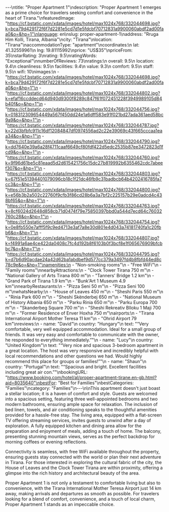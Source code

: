 ---\ntitle: "Proper Apartment 1"\ndescription: "Proper Apartment 1 emerges as a prime choice for travelers seeking comfort and convenience in the heart of Tirana."\nfeaturedImage: "https://cf.bstatic.com/xdata/images/hotel/max1024x768/332044698.jpg?k=bca79d429172f6f7d2281e5cd7d1e5fdcbf70712831a9900060abdf2ad00faa0&o=&hp=1"\nlanguage: en\nslug: proper-apartment-1\naddress: "Rruga Him Kolli, Tirana, Albania"\ncity: "Tirana"\nlocation: "Tirana"\naccommodationType: "apartment"\ncoordinates:\n  lat: 41.32559961\n  lng: 19.81115992\nprice: "US$35"\npriceFrom: 35\nstarRating: 3\nrating: 9.5\nratingWords: "Exceptional"\nnumberOfReviews: 73\nratings:\n  overall: 9.5\n  location: 9.4\n  cleanliness: 9.5\n  facilities: 9.4\n  value: 9.3\n  comfort: 9.5\n  staff: 9.5\n  wifi: 10\nimages:\n  - "https://cf.bstatic.com/xdata/images/hotel/max1024x768/332044698.jpg?k=bca79d429172f6f7d2281e5cd7d1e5fdcbf70712831a9900060abdf2ad00faa0&o=&hp=1"\n  - "https://cf.bstatic.com/xdata/images/hotel/max1024x768/332044802.jpg?k=efaf16ccddecd64d940d9300f8289c847f61f072451228f3949989105d84b40f&o=&hp=1"\n  - "https://cf.bstatic.com/xdata/images/hotel/max1024x768/332044756.jpg?k=018312309654449a567f450dd24e1a6dff583e91f021bd27ada361aed58bc9a9&o=&hp=1"\n  - "https://cf.bstatic.com/xdata/images/hotel/max1024x768/332044787.jpg?k=22d3bfbfc911c16df12084847df0974556ad2c22e39069c43f665cccaa1eaa34&o=&hp=1"\n  - "https://cf.bstatic.com/xdata/images/hotel/max1024x768/332044790.jpg?k=dd7640e39a6a28f4711caaf6649cf80fdf422d5edc2535b87ee3472823d1fcd9&o=&hp=1"\n  - "https://cf.bstatic.com/xdata/images/hotel/max1024x768/332044760.jpg?k=9f96d61be5c81eaad5d2d615421756c15dc27b819992b6355462cdc7abeef307&o=&hp=1"\n  - "https://cf.bstatic.com/xdata/images/hotel/max1024x768/332044803.jpg?k=67f51e51394401079096cb18c1f21dc46fb9c31badbcb64b4202416785fa7cc3&o=&hp=1"\n  - "https://cf.bstatic.com/xdata/images/hotel/max1024x768/332044800.jpg?k=e56b3b2a502c22760f9cfb3f86cd28b6a3a7bf2c225157b29e0adcd4c438bf65&o=&hp=1"\n  - "https://cf.bstatic.com/xdata/images/hotel/max1024x768/332044763.jpg?k=8cf6024d2648d858cb71d0474f79e75850397bbd0a544d7ecd64c76032760c28&o=&hp=1"\n  - "https://cf.bstatic.com/xdata/images/hotel/max1024x768/332044754.jpg?k=0e8fb550e7afff5f9c9ed4713e3af7a8e30d801e4d043a74181740fa1c20fbb6&o=&hp=1"\n  - "https://cf.bstatic.com/xdata/images/hotel/max1024x768/332044807.jpg?k=f4991a6ae4ce422da0408c7fc4d192b8f6103b0f3bcf8e1f065676909bfcbbc7&o=&hp=1"\n  - "https://cf.bstatic.com/xdata/images/hotel/max1024x768/332044795.jpg?k=d7b6d90acdae24a42d62ba1abdbef9d577cc379a3497fd4b8fbfd44ed8c78c9e&o=&hp=1"\namenities:\n  - "Non-smoking rooms"\n  - "Free WiFi"\n  - "Family rooms"\nnearbyAttractions:\n  - "Clock Tower Tirana 750 m"\n  - "National Gallery of Arts Tirana 800 m"\n  - "Tanners' Bridge 1.2 km"\n  - "Grand Park of Tirana 1.9 km"\n  - "Bunk'Art 1 Museum 4.9 km"\nnearbyRestaurants:\n  - "Pizza Seni 50 m"\n  - "Pizza Seni 100 m"\nwhatsNearby:\n  - "House of Leaves 450 m"\n  - "Sheshi Paris 550 m"\n  - "Rinia Park 600 m"\n  - "Sheshi Skënderbej 650 m"\n  - "National Museum of History Albania 650 m"\n  - "Parku Rinia 650 m"\n  - "Parku Europa 700 m"\n  - "Skanderbeg Square 700 m"\n  - "Sheshi Rekreativ Blloku 1 Maji 700 m"\n  - "Former Residence of Enver Hoxha 750 m"\nairports:\n  - "Tirana International Airport Mother Teresa 11 km"\n  - "Ohrid Airport 79 km"\nreviews:\n  - name: "David"\n    country: "Hungary"\n    text: "“Very comfortable, very well equipped accommodation. Ideal for a small group of friends.
It was very easy and comfortable to communicate with the owner, he responded to everything immediately.”"\n  - name: "Lucy"\n    country: "United Kingdom"\n    text: "“Very nice and spacious 3-bedroom apartment in a great location. The host was very responsive and incredibly helpful with local recommendations and other questions we had. Would highly recommend this place for groups or families!”"\n  - name: "Shaun"\n    country: "Portugal"\n    text: "“Spacious and bright. Excellent facilities including great air con.”"\nbookingURL: "https://www.booking.com/hotel/al/proper-apartment-tirane.en-gb.html?aid=8035640"\nbestFor: "Best for Families"\nbestCategories: "Families"\ncategory: "Families"\n---\n\nThis apartment doesn't just boast a stellar location; it is a haven of comfort and style. Guests are welcomed into a spacious setting, featuring three well-appointed bedrooms and two modern bathrooms, ensuring ample space for relaxation. The inclusion of bed linen, towels, and air conditioning speaks to the thoughtful amenities provided for a hassle-free stay. The living area, equipped with a flat-screen TV offering streaming services, invites guests to unwind after a day of exploration. A fully equipped kitchen and dining area allow for the preparation and enjoyment of meals, adding a touch of home. The balcony, presenting stunning mountain views, serves as the perfect backdrop for morning coffees or evening reflections.

Connectivity is seamless, with free WiFi available throughout the property, ensuring guests stay connected with the world or plan their next adventure in Tirana. For those interested in exploring the cultural fabric of the city, the House of Leaves and the Clock Tower Tirana are within proximity, offering a glimpse into the rich history and architectural beauty of the area.

Proper Apartment 1 is not only a testament to comfortable living but also to convenience, with the Tirana International Mother Teresa Airport just 14 km away, making arrivals and departures as smooth as possible. For travelers looking for a blend of comfort, convenience, and a touch of local charm, Proper Apartment 1 stands as an impeccable choice.